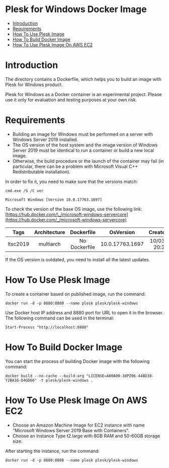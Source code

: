 # Plesk for Windows Docker Image

* [Introduction](#introduction)
* [Requirements](#requirements)
* [How To Use Plesk Image](#how-to-use-plesk-image)
* [How To Build Docker Image](#how-to-build-docker-image)
* [How To Use Plesk Image On AWS EC2](#how-to-use-plesk-image-on-aws-ec2)

# Introduction

The directory contains a Dockerfile, which helps you to build an image with Plesk for Windows product.

Plesk for Windows as a Docker container is an experimental project. Please use it only for evaluation and testing purposes at your own risk.

# Requirements

* Building an image for Windows must be performed on a server with Windows Server 2019 installed.
* The OS version of the host system and the image version of Windows Server 2019 must be identical to run a container or build a new local image.
* Otherwise, the build procedure or the launch of the container may fail (in particular, there can be a problem with Microsoft Visual C++ Redistributable installation).

In order to fix it, you need to make sure that the versions match:

    cmd.exe /S /C ver

    Microsoft Windows [Version 10.0.17763.1697]

To check the version of the base OS image, use the following link: [https://hub.docker.com/\_/microsoft-windows-servercore](https://hub.docker.com/_/microsoft-windows-servercore)

| Tags     | Architecture | Dockerfile    | OsVersion       | CreatedTime         | LastUpdatedTime     |
| ---------|:------------:|:-------------:|:---------------:|:-------------------:|:-------------------:|
| ltsc2019 | multiarch    | No Dockerfile | 10.0.17763.1697 | 10/03/2018 20:30:05 | 01/12/2021 18:03:09 |

If the OS version is outdated, you need to install all the latest updates.

# How To Use Plesk Image

To create a container based on published image, run the command:

    docker run -d -p 8880:8880 --name plesk plesk/plesk-windows

Use Docker host IP address and 8880 port for URL to open it in the browser. The following command can be used in the terminal:

    Start-Process "http://localhost:8880"

# How To Build Docker Image

You can start the process of building Docker image with the following command:

    docker build --no-cache --build-arg "LICENSE=A00A00-38PZ06-448D38-Y2BA16-D4GD66" -t plesk/plesk-windows .

# How To Use Plesk Image On AWS EC2

* Choose an Amazon Machine Image for EC2 instance with name "Microsoft Windows Server 2019 Base with Containers".
* Choose an Instance Type t2.large with 8GB RAM and 50-60GB storage size.

After starting the instance, run the command:

    docker run -d -p 8880:8880 --name plesk plesk/plesk-windows
